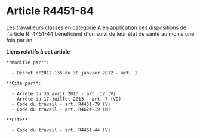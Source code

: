 # Article R4451-84

Les travailleurs classés en catégorie A en application des dispositions de l'article R. 4451-44 bénéficient d'un suivi de
leur état de santé au moins une fois par an.

**Liens relatifs à cet article**

	**Modifié par**:

	  - Décret n°2012-135 du 30 janvier 2012 - art. 1

	**Cité par**:

	  - Arrêté du 30 avril 2013 - art. 12 (V)
	  - Arrêté du 17 juillet 2013 - art. 7 (VD)
	  - Code du travail - art. R4451-79 (V)
	  - Code du travail - art. R4624-19 (M)

	**Cite**:

	  - Code du travail - art. R4451-44 (V)
